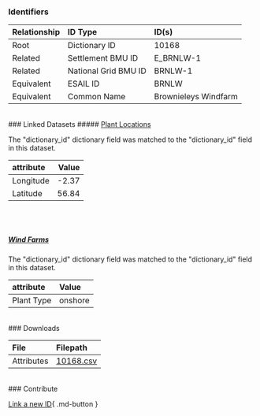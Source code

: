 ### Identifiers

| Relationship   | ID Type              | ID(s)                |
|:---------------|:---------------------|:---------------------|
| Root           | Dictionary ID        | 10168                |
| Related        | Settlement BMU ID    | E_BRNLW-1            |
| Related        | National Grid BMU ID | BRNLW-1              |
| Equivalent     | ESAIL ID             | BRNLW                |
| Equivalent     | Common Name          | Brownieleys Windfarm |

<br>
### Linked Datasets
##### <a href="https://osuked.github.io/Power-Station-Dictionary/datasets/plant-locations">Plant Locations</a>



The "dictionary_id" dictionary field was matched to the "dictionary_id" field in this dataset.

| attribute   |   Value |
|:------------|--------:|
| Longitude   |   -2.37 |
| Latitude    |   56.84 |

<br><br>
##### <a href="https://osuked.github.io/Power-Station-Dictionary/datasets/wind-farms">Wind Farms</a>



The "dictionary_id" dictionary field was matched to the "dictionary_id" field in this dataset.

| attribute   | Value   |
|:------------|:--------|
| Plant Type  | onshore |


<br>
### Downloads


| File       | Filepath                                                                              |
|:-----------|:--------------------------------------------------------------------------------------|
| Attributes | [10168.csv](https://osuked.github.io/Power-Station-Dictionary/object_attrs/10168.csv) |


<br>
### Contribute

[Link a new ID](https://docs.google.com/forms/d/e/1FAIpQLSc5jRsQ7NgiLLXbwo9PUdwTQyuqbRwThltG56-o6NVSe7E_nw/viewform?usp=pp_url&entry.251912331=10168){ .md-button }